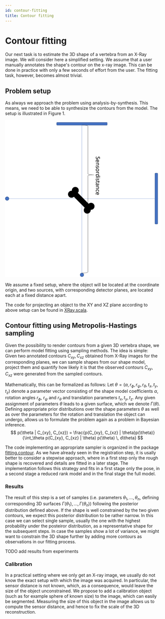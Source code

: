 ```yaml
---
id: contour-fitting
title: Contour fitting
---
```


# Contour fitting

Our next task is to estimate the 3D shape of a vertebra from an X-Ray image. 
We will consider here a simplified setting. We assume that a user manually annotates
the shape's contour on the x-ray image. This can be done in practice with only a few seconds of effort from the user. The fitting task, however, becomes almost trivial. 

## Problem setup

As always we approach the problem using analysis-by-synthesis. This means, 
we need to be able to synthesize the contours from the model. 
The setup is illustrated in Figure 1. 

![x-ray setup](images/xray-setup.png)

We assume a fixed setup, where the object will be located at the coordinate origin, 
and two sources, with corresponding detector planes, are located each at a fixed distance apart.  

The code for projecting an object to the XY and XZ plane according to above setup can be found in [XRay.scala](https://github.com/shape-the-world/vertebra-case-study/blob/main/src/main/scala/rendering/XRay.scala).

## Contour fitting using Metropolis-Hastings sampling

Given the possibility to render contours from a given 3D vertebra shape, we can perform model fitting using sampling methods. The idea is simple: Given two annotated contours $C_{xy}, C_{xz}$ obtained from X-Ray images for the corresponding planes, we can sample
shapes from our shape model, project them and quantify how likely it is that the observed contours $C_{xy}, C_{xz}$ were generated from the sampled contours. 

Mathematically, this can be formalized as follows:
Let $\theta = (\alpha, r_\phi, r_\psi, r_\theta, t_x, t_y, t_z)$ denote a parameter vector consisting of the shape model coefficients $\alpha$, rotation angles $r_\phi$, $r_\psi$ and $r_\theta$ and translation parameters $t_x, t_y, t_z$. Any given assignment
of parameters $\theta$ leads to a given surface, which we denote $\Gamma(\theta)$. 
Defining appropriate prior distributions over the shape parameters $\theta$ as well as over the parameters for the rotation and translation the object can undergo, allows us to formulate the problem again as a problem in Bayesian inference. 
$$
p(\theta | C_{xy}, C_{xz}) = \frac{p(C_{xy}, C_{xz} | \theta)p(\theta)}{\int_\theta p(C_{xy}, C_{xz} | \theta) p(\theta) \, d\theta}
$$

The code implementing an appropriate sampler is organized in the package [fitting.contour](https://github.com/shape-the-world/vertebra-case-study/tree/main/src/main/scala/fitting/contour). As we have already seen in the registration step, it is usally better to consider a stepwise approach, where in a first step only the rough shape is recovered and details are fitted in a later stage. The implementation follows this strategy and fits in a first stage only the pose, in a second stage a reduced rank model and in the final stage the full model. 

### Results

The result of this step is a set of samples (i.e. parameters $\theta_1, \ldots, \theta_n$, defining corresponding 3D surfaces $\Gamma(\theta_1), \ldots, \Gamma(\theta_n)$) following the posterior distribution defined above. If the shape is well constrained by the two given contours, we expect this posterior distribution to be rather narrow. In this case we can select single sample, usually the one with the highest probability under the posteiror distribution, as a representative shape for the subsequent steps. 
In case the samples show a lot of variance, we might want to constrain the 3D shape further by adding more contours as observations in our fitting process. 

TODO add results from experiments

### Calibration

In a practical setting where we only get an X-ray image, we usually do not know the exact setup with which the image was acquired. In particular, the sensor distance is not known, which, as a consequence, would leave the size of the object unconstrained. We propose to add a calibration object (such as for example sphere of known size) to the image, which can easily be segmented. Measuring the size of this object in the image allows us to compute the sensor distance, and hence to fix the scale
of the 3D reconstruction. 